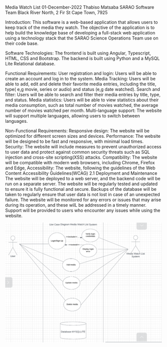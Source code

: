 Media Watch List
01-December-2022
Thabiso Matsaba 
SARAO Software Team
Black River North, 2 Fir St
Cape Town, 7925

Introduction:
This software is a web-based application that allows users to keep track of the media they watch. The objective of the	application is to help build the knowledge base of developing a full-stack web application using a technology stack that the SARAO Science Operations Team use on their code base.

Software Technologies:
The frontend is built using Angular,  Typescript, HTML, CSS and Bootstrap. The backend is built using Python and a MySQL Lite Relational database.

Functional Requirements:
User registration and login: Users will be able to create an account and log in to the system.
Media Tracking: Users will be able to add, edit and delete their favorite media entries,  including the title, type( e,g movie, series or audio) and status (e,g date watched).
Search and filter: Users will be able to search and filter their media entries by title, type, and status.
Media statistics: Users will be able to view statistics about their media consumption, such as total number of movies watched, the average number of movies watched per month.
Multi-language support: The website will support multiple languages, allowing users to switch between languages.


Non-Functional Requirements: 
Responsive design: The website will be optimized for different screen sizes and devices.
Performance: The website will be designed to be fast and responsive, with minimal load times.
Security: The website will include measures to prevent unauthorized access to user data  and protect against common security threats such as SQL injection and cross-site scripting(XSS) attacks.
Compatibility: The website will be compatible with modern web browsers, including Chrome, Firefox and Edge,
Accessibility: The website, following the guidelines of the Web Content Accessibility Guidelines(WCAG) 2.1
Deployment and Maintenance
The website will be  deployed to a web server, and the backend code will be run on a separate server. 
The website will be regularly tested and updated to ensure it is fully functional and secure.
Backups of the database will be taken to regularly ensure that user data is not lost in case of an unexpected failure.
The website will be monitored for any errors or issues that may arise during its operation, and these wilL be addressed in a timely manner.
Support will be provided to users who encounter any issues while using the website.

![UML](https://github.com/220296006/MediaWatchList/blob/main/use%20case%20diagram.png)

